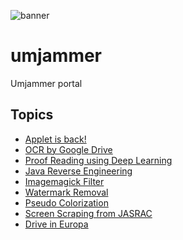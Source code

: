 ![banner](https://lh3.googleusercontent.com/Wa3f1ygtOsn4tWttVGDadXGQdSbq0vE0mB3np_opcot2vorFhO51nZuW_kUHDUJcNha57EiMs-Ib3RLQHAyLQ1YFrxzl1JITMhmkuAliqG0zhdEOQyArUPXRAUQ7c_kJud5zFkBpWQ=w2400)

# umjammer
Umjammer portal

## Topics

<!--
 ![new](https://img.shields.io/badge/new-release-yellow)
-->

* [Applet is back!](https://umjammer.github.io/umjammer/)
* [OCR by Google Drive](https://github.com/umjammer/vavi-apps-fuse/wiki/GoogleDriveOCR)
* [Proof Reading using Deep Learning](https://github.com/umjammer/umjammer/blob/wiki/DeepLearningProofReading.md)
* [Java Reverse Engineering](https://github.com/umjammer/umjammer/blob/wiki/JavaReverseEngineering.md)
* [Imagemagick Filter](https://github.com/umjammer/vavi-image-sandbox/wiki/ImageMagickFilter)
* [Watermark Removal](https://github.com/umjammer/vavi-image-sandbox/wiki/WatermarkRemoval)
* [Pseudo Colorization](https://github.com/umjammer/vavi-apps-pseudocolorization/wiki)
* [Screen Scraping from JASRAC](https://github.com/umjammer/vavi-util-screenscraping/wiki)
* [Drive in Europa](https://github.com/umjammer/vavi-apps-gps)
